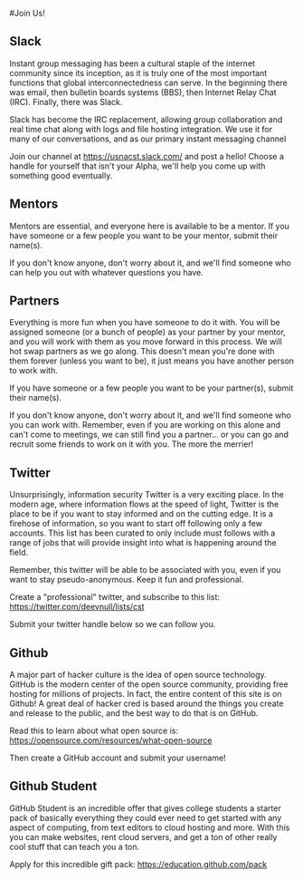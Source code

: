 #Join Us!
## Slack
Instant group messaging has been a cultural staple of the internet community since its inception, as it is truly one of the most important functions that global interconnectedness can serve. In the beginning there was email, then bulletin boards systems (BBS), then Internet Relay Chat (IRC). Finally, there was Slack.

Slack has become the IRC replacement, allowing group collaboration and real time chat along with logs and file hosting integration. We use it for many of our conversations, and as our primary instant messaging channel

Join our channel at https://usnacst.slack.com/ and post a hello! Choose a handle for yourself that isn't your Alpha, we'll help you come up with something good eventually. 


## Mentors
Mentors are essential, and everyone here is available to be a mentor. If you have someone or a few people you want to be your mentor, submit their name(s). 

If you don't know anyone, don't worry about it, and we'll find someone who can help you out with whatever questions you have. 

## Partners
Everything is more fun when you have someone to do it with. You will be assigned someone (or a bunch of people) as your partner by your mentor, and you will work with them as you move forward in this process. We will hot swap partners as we go along. This doesn't mean you're done with them forever (unless you want to be), it just means you have another person to work with.

 If you have someone or a few people you want to be your partner(s), submit their name(s). 

If you don't know anyone, don't worry about it, and we'll find someone who you can work with. Remember, even if you are working on this alone and can't come to meetings, we can still find you a partner... or you can go and recruit some friends to work on it with you. The more the merrier! 

## Twitter
Unsurprisingly, information security Twitter is a very exciting place. In the modern age, where information flows at the speed of light, Twitter is the place to be if you want to stay informed and on the cutting edge. It is a firehose of information, so you want to start off following only a few accounts. This list has been curated to only include must follows with a range of jobs that will provide insight into what is happening around the field. 

Remember, this twitter will be able to be associated with you, even if you want to stay pseudo-anonymous. Keep it fun and professional.


Create a "professional" twitter, and subscribe to this list: https://twitter.com/deevnull/lists/cst

Submit your twitter handle below so we can follow you. 

## Github
A major part of hacker culture is the idea of open source technology. GitHub is the modern center of the open source community, providing free hosting for millions of projects. In fact, the entire content of this site is on Github! A great deal of hacker cred is based around the things you create and release to the public, and the best way to do that is on GitHub. 

Read this to learn about what open source is: https://opensource.com/resources/what-open-source

Then create a GitHub account and submit your username! 

## Github Student
GitHub Student is an incredible offer that gives college students a starter pack of basically everything they could ever need to get started with any aspect of computing, from text editors to cloud hosting and more. With this you can make websites, rent cloud servers, and get a ton of other really cool stuff that can teach you a ton. 

Apply for this incredible gift pack: https://education.github.com/pack